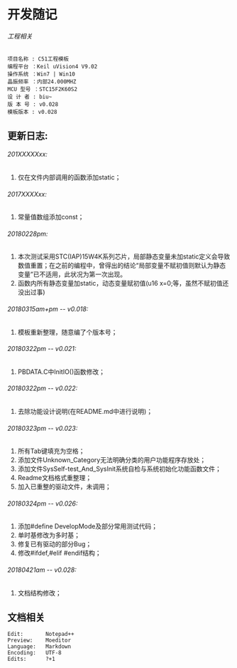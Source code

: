 # 开发随记

###### 工程相关
    项目名称 : C51工程模板
    编程平台 ：Keil uVision4 V9.02
    操作系统 ：Win7 | Win10
    晶振频率 ：内部24.000MHZ
    MCU 型号 ：STC15F2K60S2
    设 计 者 : biu~
    版 本 号 : v0.028
    模板版本 : v0.028

## 更新日志: 	
###### 201XXXXXxx:
1. 仅在文件内部调用的函数添加static；

###### 2017XXXXxx: 
1. 常量值数组添加const；

###### 20180228pm:
1. 本次测试采用STC(IAP)15W4K系列芯片，局部静态变量未加static定义会导致数值重置；在之前的编程中，曾得出的结论“局部变量不赋初值则默认为静态变量”已不适用，此状况为第一次出现。
1. 函数内所有静态变量加static，动态变量赋初值(u16 x=0;等，虽然不赋初值还没出过事)

###### 20180315am+pm -- v0.018: 
1. 模板重新整理，随意编了个版本号；

###### 20180322pm -- v0.021:
1. PBDATA.C中InitIO()函数修改；

###### 20180322pm -- v0.022: 
1. 去除功能设计说明(在README.md中进行说明)；

###### 20180323pm -- v0.023: 
1. 所有Tab键填充为空格；
1. 添加文件Unknown_Category无法明确分类的用户功能程序存放处；
1. 添加文件SysSelf-test_And_SysInit系统自检与系统初始化功能函数文件；
1. Readme文档格式重整理；
1. 加入已重整的驱动文件，未调用；

###### 20180324pm -- v0.026:
1. 添加#define DevelopMode及部分常用测试代码；
1. 单时基修改为多时基；
1. 修复已有驱动的部分Bug；
1. 修改#ifdef,#elif #endif结构； 

###### 20180421am -- v0.028:
1. 文档结构修改；

## 文档相关
    Edit:       Notepad++ 
    Preview:    Moeditor
    Language:   Markdown
    Encoding:   UTF-8
    Edits:      ?+1

